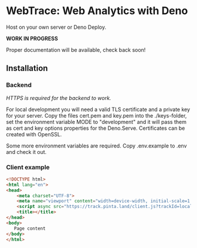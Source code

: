 # WebTrace: Web Analytics with Deno

Host on your own server or Deno Deploy.

**WORK IN PROGRESS**

Proper documentation will be available, check back soon!

## Installation

### Backend

_HTTPS is required for the backend to work._

For local development you will need a valid TLS certificate and a private key for your server. Copy the files cert.pem
and key.pem into the ./keys-folder, set the environment variable MODE to "development" and it will pass them as cert and
key options properties for the Deno.Serve. Certificates can be created with OpenSSL.

Some more environment variables are required. Copy .env.example to .env and check it out.

### Client example

```html
<!DOCTYPE html>
<html lang="en">
<head>
    <meta charset="UTF-8">
    <meta name="viewport" content="width=device-width, initial-scale=1.0">
    <script async src="https://track.pinta.land/client.js?trackId=local.tests" type="module"></script>
    <title></title>
</head>
<body>
   Page content
</body>
</html>
```
